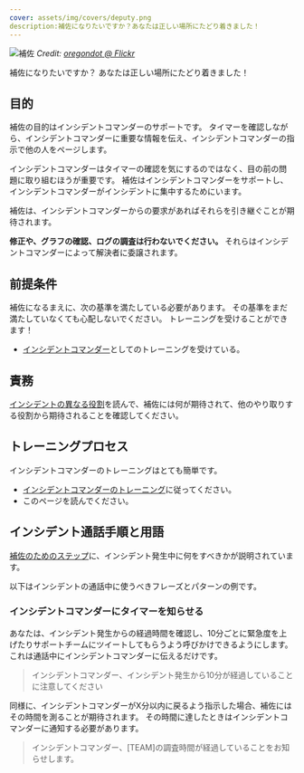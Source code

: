 ```yaml
---
cover: assets/img/covers/deputy.png
description:補佐になりたいですか？あなたは正しい場所にたどり着きました！
---
```

![補佐](../assets/img/headers/incident_command_support.jpg)
*Credit: [oregondot @ Flickr](https://www.flickr.com/photos/oregondot/8743801731/in/album-72157633494644719/)*

補佐になりたいですか？
あなたは正しい場所にたどり着きました！

## 目的

補佐の目的はインシデントコマンダーのサポートです。
タイマーを確認しながら、インシデントコマンダーに重要な情報を伝え、インシデントコマンダーの指示で他の人をページします。

インシデントコマンダーはタイマーの確認を気にするのではなく、目の前の問題に取り組むほうが重要です。
補佐はインシデントコマンダーをサポートし、インシデントコマンダーがインシデントに集中するためにいます。

補佐は、インシデントコマンダーからの要求があればそれらを引き継ぐことが期待されます。

**修正や、グラフの確認、ログの調査は行わないでください。**
それらはインシデントコマンダーによって解決者に委譲されます。

## 前提条件

補佐になるまえに、次の基準を満たしている必要があります。
その基準をまだ満たしていなくても心配しないでください。
トレーニングを受けることができます！

* [インシデントコマンダー](/training/incident_commander.md)としてのトレーニングを受けている。

## 責務

[インシデントの異なる役割](/before/different_roles.md)を読んで、補佐には何が期待されて、他のやり取りする役割から期待されることを確認してください。

## トレーニングプロセス

インシデントコマンダーのトレーニングはとても簡単です。

* [インシデントコマンダーのトレーニング](/training/incident_commander.md)に従ってください。
* このページを読んでください。

## インシデント通話手順と用語

[補佐のためのステップ](/during/during_an_incident.md)に、インシデント発生中に何をすべきかが説明されています。

以下はインシデントの通話中に使うべきフレーズとパターンの例です。

### インシデントコマンダーにタイマーを知らせる

あなたは、インシデント発生からの経過時間を確認し、10分ごとに緊急度を上げたりサポートチームにツイートしてもらうよう呼びかけできるようにします。
これは通話中にインシデントコマンダーに伝えるだけです。

> インシデントコマンダー、インシデント発生から10分が経過していることに注意してください

同様に、インシデントコマンダーがX分以内に戻るよう指示した場合、補佐にはその時間を測ることが期待されます。
その時間に達したときはインシデントコマンダーに通知する必要があります。

> インシデントコマンダー、[TEAM]の調査時間が経過していることをお知らせします。
